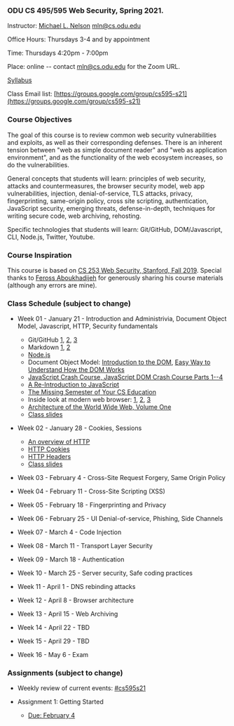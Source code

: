 ### ODU CS 495/595 Web Security, Spring 2021.
Instructor: [Michael L. Nelson](http://www.cs.odu.edu/~mln/) <mln@cs.odu.edu>

Office Hours: Thursdays 3-4 and by appointment

Time: Thursdays 4:20pm - 7:00pm

Place: online -- contact mln@cs.odu.edu for the Zoom URL.

[Syllabus](https://raw.githubusercontent.com/phonedude/cs595-s21/master/syllabus.txt)

Class Email list: [https://groups.google.com/group/cs595-s21](https://groups.google.com/group/cs595-s21)

### Course Objectives

The goal of this course is to review common web security vulnerabilities
and exploits, as well as their corresponding defenses.  There is
an inherent tension between "web as simple document reader" and
"web as application environment", and as the functionality of the
web ecosystem increases, so do the vulnerabilities.

General concepts that students will learn: principles of web security,
attacks and countermeasures, the browser security model, web app
vulnerabilities, injection, denial-of-service, TLS attacks, privacy,
fingerprinting, same-origin policy, cross site scripting, authentication,
JavaScript security, emerging threats, defense-in-depth, techniques
for writing secure code, web archiving, rehosting.

Specific technologies that students will learn: Git/GitHub,
DOM/Javascript, CLI, Node.js, Twitter, Youtube.

### Course Inspiration

This course is based on [CS 253 Web Security, Stanford, Fall
2019](https://web.stanford.edu/class/cs253/).  Special thanks to
[Feross Aboukhadijeh](https://feross.org/) for generously sharing
his course materials (although any errors are mine).

### Class Schedule (subject to change)

* Week 01 - January 21 - Introduction and Administrivia, Document Object Model, Javascript, HTTP, Security fundamentals
   * Git/GitHub [1](https://guides.github.com/introduction/git-handbook/), [2](https://www.youtube.com/watch?v=0fKg7e37bQE#t=4m20s), [3](https://www.cs.odu.edu/~tkennedy/cs411/s20/Public/gitIntro/index.html)
   * Markdown [1](https://guides.github.com/features/mastering-markdown/), [2](https://guides.github.com/pdfs/markdown-cheatsheet-online.pdf)
   * [Node.js](https://nodejs.org/)
   * Document Object Model: [Introduction to the DOM](https://developer.mozilla.org/en-US/docs/Web/API/Document_Object_Model/Introduction), [Easy Way to Understand How the DOM Works](https://www.youtube.com/watch?v=2Tld4yyN_tw)
   * [JavaScript Crash Course, JavaScript DOM Crash Course Parts 1--4](https://www.youtube.com/playlist?list=PLillGF-RfqbbnEGy3ROiLWk7JMCuSyQtX)
   * [A Re-Introduction to JavaScript](https://developer.mozilla.org/en-US/docs/Web/JavaScript/A_re-introduction_to_JavaScript)
   * [The Missing Semester of Your CS Education](https://missing.csail.mit.edu/)
   * Inside look at modern web browser: [1](https://developers.google.com/web/updates/2018/09/inside-browser-part1), [2](https://developers.google.com/web/updates/2018/09/inside-browser-part2), [3](https://developers.google.com/web/updates/2018/09/inside-browser-part3)
   * [Architecture of the World Wide Web, Volume One](https://www.w3.org/TR/webarch/)
   * [Class slides](https://docs.google.com/presentation/d/1EZomYYzDeLNzCOlTsFUWgVHUhuiCGgXPY8G3r-i_Yic/edit#slide=id.gae7496bce2_2_75)

* Week 02 - January 28 - Cookies, Sessions
   * [An overview of HTTP](https://developer.mozilla.org/en-US/docs/Web/HTTP/Overview)
   * [HTTP Cookies](https://developer.mozilla.org/en-US/docs/Web/HTTP/Cookies)
   * [HTTP Headers](https://developer.mozilla.org/en-US/docs/Web/HTTP/Headers)
   * [Class slides](https://docs.google.com/presentation/d/1SB1s-CifbG8KxKzgyDSRmxElC0BsjWbAZdpUqI4vrKY/edit)

* Week 03 - February 4 - Cross-Site Request Forgery, Same Origin Policy


* Week 04 - February 11 - Cross-Site Scripting (XSS)


* Week 05 - February 18 - Fingerprinting and Privacy


* Week 06 - February 25 - UI Denial-of-service, Phishing, Side Channels


* Week 07 - March 4 - Code Injection


* Week 08 - March 11 - Transport Layer Security


* Week 09 - March 18 - Authentication


* Week 10 - March 25 - Server security, Safe coding practices


* Week 11 - April 1 - DNS rebinding attacks


* Week 12 - April 8 - Browser architecture


* Week 13 - April 15 - Web Archiving 


* Week 14 - April 22 -  TBD 


* Week 15 - April 29 - TBD


* Week 16 - May 6 - Exam

### Assignments (subject to change)

* Weekly review of current events: [#cs595s21](https://twitter.com/search?q=%23cs595s21&src=typed_query&f=live)

* Assignment 1: Getting Started
   * [Due: February 4](https://raw.githubusercontent.com/phonedude/cs595-s21/master/assignments/assignment-1.md)
